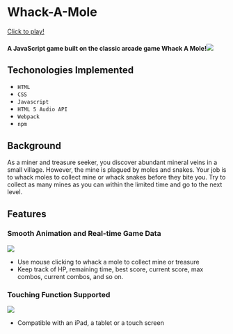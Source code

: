 # Whack-A-Mole
[Click to play!](https://ldldylan.github.io/Whack-A-Mole/)
#### A JavaScript game built on the classic arcade game Whack A Mole!<img src="https://s2.loli.net/2023/02/03/K1EcOexajhCWzIM.webp" >

## Techonologies Implemented
* `HTML` 
* `CSS`
* `Javascript`
* `HTML 5 Audio API`
* `Webpack`
* `npm`

## Background 
As a miner and treasure seeker, you discover abundant mineral veins in a small village. However, the mine is plagued by moles and snakes. Your job is to whack moles to collect mine or whack snakes before they bite you. Try to collect as many mines as you can within the limited time and go to the next level.  

## Features
### **Smooth Animation and Real-time Game Data**
![](/img/gameplay.gif)
* Use mouse clicking to whack a mole to collect mine or treasure
* Keep track of HP, remaining time, best score, current score, max combos, current combos, and so on.

### **Touching Function Supported**
![](/img/iPad-gameplay.gif)
* Compatible with an iPad, a tablet or a touch screen
<!-- * Select the difficulty of the game -->

<!-- * Interact with some buttons to mute or unmute the sound effects and the background music -->

<!-- ## Wireframes
<img src="https://s2.loli.net/2023/02/03/ws6efLj5WuJFhOV.png">  -->

